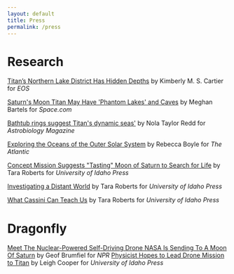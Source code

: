 ```yaml
---
layout: default
title: Press
permalink: /press
---
```

# Research
[Titan’s Northern Lake District Has Hidden Depths](https://eos.org/articles/titans-northern-lake-district-has-hidden-depths) by Kimberly M. S. Cartier for *EOS*

[Saturn's Moon Titan May Have 'Phantom Lakes' and Caves](https://www.space.com/saturn-moon-titan-phantom-lakes-caves) by Meghan Bartels for *Space.com*

[Bathtub rings suggest Titan's dynamic seas'](http://www.astrobio.net/news-exclusive/bathtub-rings-suggest-titans-dynamic-seas/) by Nola Taylor Redd for *Astrobiology Magazine*

[Exploring the Oceans of the Outer Solar System](https://www.theatlantic.com/science/archive/2016/03/planet-mission-concepts/475281/) by Rebecca Boyle for *The Atlantic*


[Concept Mission Suggests "Tasting" Moon of Saturn to Search for Life](https://www.uidaho.edu/news/news-articles/news-releases/2016-june/061316-moonresearch) by Tara Roberts for *University of Idaho Press*


[Investigating a Distant World](http://www.uidaho.edu/sci/undergrad-research/research-expo/2013/shannon-mackenzie) by Tara Roberts for *University of Idaho Press*


[What Cassini Can Teach Us](https://www.uidaho.edu/news/here-we-have-idaho-magazine/past-issues/2017-spring/cassini) by Tara Roberts for *University of Idaho Press*

# Dragonfly
[Meet The Nuclear-Powered Self-Driving Drone NASA Is Sending To A Moon Of Saturn](https://www.npr.org/2019/09/17/760649353/meet-the-nuclear-powered-self-driving-drone-nasa-is-sending-to-a-moon-of-saturn) by Geof Brumfiel for *NPR*
[Physicist Hopes to Lead Drone Mission to Titan](https://www.uidaho.edu/sci/news/features/2018/dragonfly) by Leigh Cooper for *University of Idaho Press*

